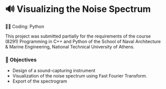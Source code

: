 # 🔊 Visualizing the Noise Spectrum

👨‍💻 Coding: Python

This project was submitted partially for the requirements of the course (8291) Programming in C++ and Python of the School of Naval Architecture & Marine Engineering, National Technical University of Athens.

### 📄 Objectives
- Design of a sound-capturing instrument 
- Visualization of the noise spectrum using Fast Fourier Transform.
- Export of the spectrogram
